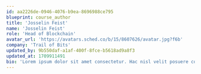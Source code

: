 ```yaml
---
id: aa2226de-0946-4076-b9ea-8696988ce795
blueprint: course_author
title: 'Josselin Feist'
name: 'Josselin Feist'
role: 'Head of Blockchain'
avatar_url: 'https://avatars.sched.co/b/15/8607626/avatar.jpg?f6b'
company: 'Trail of Bits'
updated_by: 9b550daf-a1af-400f-8fce-b5618ad9a8f3
updated_at: 1709911491
bio: 'Lorem ipsum dolor sit amet consectetur. Hac nisl velit posuere convallis tempus pulvinar. Vulputate metus id curabitur nam adipiscing ullamcorper.'
---
```

